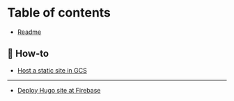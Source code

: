 # Table of contents

* [Readme](README.md)

## 📄 How-to <a href="#howto" id="howto"></a>

* [Host a static site in GCS](howto/host-a-static-site-in-gcs.md)

***

* [Deploy Hugo site at Firebase](deploy-hugo-site-at-firebase.md)
